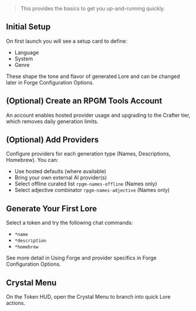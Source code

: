 > This provides the basics to get you up-and-running quickly.

## Initial Setup
On first launch you will see a setup card to define:
- Language
- System
- Genre

These shape the tone and flavor of generated Lore and can be changed later in Forge Configuration Options.

## (Optional) Create an RPGM Tools Account
An account enables hosted provider usage and upgrading to the Crafter tier, which removes daily generation limits.

## (Optional) Add Providers
Configure providers for each generation type (Names, Descriptions, Homebrew). You can:
- Use hosted defaults (where available)
- Bring your own external AI provider(s)
- Select offline curated list `rpgm-names-offline` (Names only)
- Select adjective combinator `rpgm-names-adjective` (Names only)

## Generate Your First Lore
Select a token and try the following chat commands:
- `*name`
- `*description`
- `*homebrew`

See more detail in Using Forge and provider specifics in Forge Configuration Options.

## Crystal Menu
On the Token HUD, open the Crystal Menu to branch into quick Lore actions.
